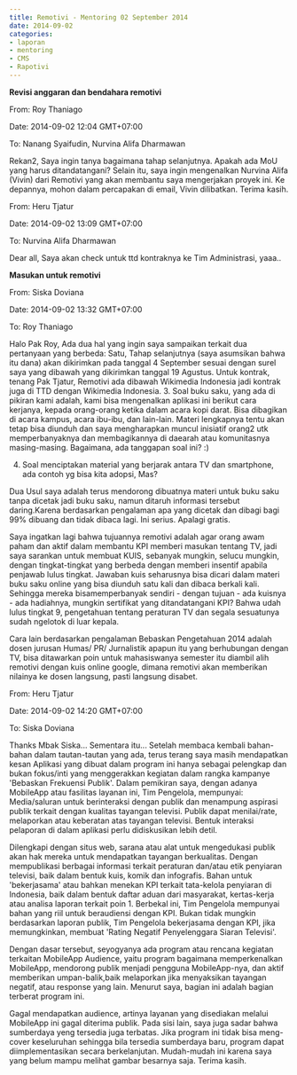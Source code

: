 ```yaml
---
title: Remotivi - Mentoring 02 September 2014
date: 2014-09-02
categories:
- laporan
- mentoring
- CMS
- Rapotivi
---
```


**Revisi anggaran dan bendahara remotivi**

From: Roy Thaniago 

Date: 2014-09-02 12:04 GMT+07:00 

To: Nanang Syaifudin, Nurvina Alifa Dharmawan

Rekan2, 
Saya ingin tanya bagaimana tahap selanjutnya. Apakah ada MoU yang harus ditandatangani? Selain itu, saya ingin mengenalkan 
Nurvina Alifa (Vivin) dari Remotivi yang akan membantu saya mengerjakan proyek ini. 
Ke depannya, mohon dalam percapakan di email, Vivin dilibatkan. Terima kasih.


From: Heru Tjatur 

Date: 2014-09-02 13:09 GMT+07:00 

To: Nurvina Alifa Dharmawan

Dear all, 
Saya akan check untuk ttd kontraknya ke Tim Administrasi, yaaa..


**Masukan untuk remotivi**

From: Siska Doviana 

Date: 2014-09-02 13:32 GMT+07:00 

To: Roy Thaniago 

Halo Pak Roy, 
Ada dua hal yang ingin saya sampaikan terkait dua pertanyaan yang berbeda: 
Satu, 
Tahap selanjutnya (saya asumsikan bahwa itu dana) akan dikirimkan pada tanggal 4 September sesuai dengan surel saya yang dibawah yang dikirimkan tanggal 19 Agustus. 
Untuk kontrak, tenang Pak Tjatur, Remotivi ada dibawah Wikimedia Indonesia jadi kontrak juga di TTD dengan Wikimedia Indonesia.
3. Soal buku saku, yang ada di pikiran kami adalah, kami bisa mengenalkan aplikasi ini berikut cara kerjanya, kepada orang-orang ketika dalam acara kopi darat. Bisa dibagikan di acara kampus, acara ibu-ibu, dan lain-lain. Materi lengkapnya tentu akan tetap bisa diunduh dan saya mengharapkan muncul inisiatif orang2 utk memperbanyaknya dan membagikannya di daearah atau komunitasnya masing-masing. Bagaimana, ada tanggapan soal ini? :)

4. Soal menciptakan material yang berjarak antara TV dan smartphone, ada contoh yg bisa kita adopsi, Mas?

Dua 
Usul saya adalah terus mendorong dibuatnya materi untuk buku saku tanpa dicetak jadi buku saku, namun ditaruh informasi tersebut daring.Karena berdasarkan pengalaman apa yang dicetak dan dibagi bagi 99% dibuang dan tidak dibaca lagi. Ini serius. Apalagi gratis.

Saya ingatkan lagi bahwa tujuannya remotivi adalah agar orang awam paham dan aktif dalam membantu KPI memberi masukan tentang TV, jadi saya sarankan untuk membuat KUIS, sebanyak mungkin, selucu mungkin, dengan tingkat-tingkat yang berbeda dengan memberi insentif apabila penjawab lulus tingkat. Jawaban kuis seharusnya bisa dicari dalam materi buku saku online yang bisa diunduh satu kali dan dibaca berkali kali. Sehingga mereka bisamemperbanyak sendiri - dengan tujuan - ada kuisnya - ada hadiahnya, mungkin sertifikat yang ditandatangani KPI? Bahwa udah lulus tingkat 9, pengetahuan tentang peraturan TV dan segala sesuatunya sudah ngelotok di luar kepala.

Cara lain berdasarkan pengalaman Bebaskan Pengetahuan 2014 adalah dosen jurusan Humas/ PR/ Jurnalistik apapun itu yang berhubungan dengan TV, bisa ditawarkan poin untuk mahasiswanya semester itu diambil alih remotivi dengan kuis online google, dimana remotivi akan memberikan nilainya ke dosen langsung, pasti langsung disabet.


From: Heru Tjatur 

Date: 2014-09-02 14:20 GMT+07:00 

To: Siska Doviana 

Thanks Mbak Siska... 
Sementara itu... 
Setelah membaca kembali bahan-bahan dalam tautan-tautan yang ada, terus terang saya masih mendapatkan kesan Aplikasi yang dibuat dalam program ini hanya sebagai pelengkap dan bukan fokus/inti yang menggerakkan kegiatan dalam rangka kampanye 'Bebaskan Frekuensi Publik'. Dalam pemikiran saya, dengan adanya MobileApp atau fasilitas layanan ini, Tim Pengelola, mempunyai:
Media/saluran untuk berinteraksi dengan publik dan menampung aspirasi publik terkait dengan kualitas tayangan televisi. Publik dapat menilai/rate, melaporkan atau keberatan atas tayangan televisi. Bentuk interaksi pelaporan di dalam aplikasi perlu didiskusikan lebih detil.

Dilengkapi dengan situs web, sarana atau alat untuk mengedukasi publik akan hak mereka untuk mendapatkan tayangan berkualitas. Dengan mempublikasi berbagai informasi terkait peraturan dan/atau etik penyiaran televisi, baik dalam bentuk kuis, komik dan infografis.
Bahan untuk 'bekerjasama' atau bahkan menekan KPI terkait tata-kelola penyiaran di Indonesia, baik dalam bentuk daftar aduan dari masyarakat, kertas-kerja atau analisa laporan terkait poin 1. Berbekal ini, Tim Pengelola mempunyai bahan yang riil untuk beraudiensi dengan KPI. Bukan tidak mungkin berdasarkan laporan publik, Tim Pengelola bekerjasama dengan KPI, jika memungkinkan, membuat 'Rating Negatif Penyelenggara Siaran Televisi'.

Dengan dasar tersebut, seyogyanya ada program atau rencana kegiatan terkaitan MobileApp Audience, yaitu program bagaimana memperkenalkan MobileApp, mendorong publik menjadi pengguna MobileApp-nya, dan aktif memberikan umpan-balik,baik melaporkan jika menyaksikan tayangan negatif, atau response yang lain. Menurut saya, bagian ini adalah bagian terberat program ini.

Gagal mendapatkan audience, artinya layanan yang disediakan melalui MobileApp ini gagal diterima publik. Pada sisi lain, saya juga sadar bahwa sumberdaya yeng tersedia juga terbatas. Jika program ini tidak bisa meng-cover keseluruhan sehingga bila tersedia sumberdaya baru, program dapat diimplementasikan secara berkelanjutan. Mudah-mudah ini karena saya yang belum mampu melihat gambar besarnya saja. Terima kasih.
